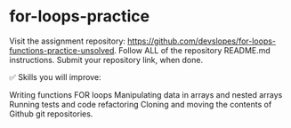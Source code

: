 # for-loops-practice
Visit the assignment repository: https://github.com/devslopes/for-loops-functions-practice-unsolved. 
Follow ALL of the repository README.md instructions.
Submit your repository link, when done.


✅ Skills you will improve:

Writing functions
FOR loops
Manipulating data in arrays and nested arrays
Running tests and code refactoring
Cloning and moving the contents of Github git repositories.
